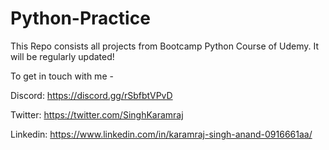 ﻿# Python-Practice

This Repo consists all projects from Bootcamp Python Course of Udemy. It will be regularly updated!

To get in touch with me -

Discord: https://discord.gg/rSbfbtVPvD

Twitter: https://twitter.com/SinghKaramraj

Linkedin: https://www.linkedin.com/in/karamraj-singh-anand-0916661aa/
